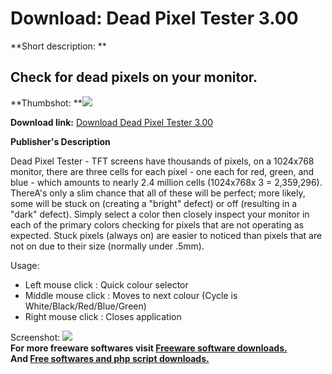 # Download: Dead Pixel Tester 3.00

**Short description: **

## Check for dead pixels on your monitor.

  
**Thumbshot: **![](http://www.freewarefiles.com/screenshot/deadpixeltester_md.gif)   
  
**Download link:** [Download Dead Pixel Tester 3.00](http://freesoftwares.boysofts.com/Dead-Pixel-Tester_program_16175.html)  
  

**Publisher's Description**  
  

Dead Pixel Tester - TFT screens have thousands of pixels, on a 1024x768
monitor, there are three cells for each pixel - one each for red, green, and
blue - which amounts to nearly 2.4 million cells (1024x768x 3 = 2,359,296).
ThereA's only a slim chance that all of these will be perfect; more likely,
some will be stuck on (creating a "bright" defect) or off (resulting in a
"dark" defect). Simply select a color then closely inspect your monitor in
each of the primary colors checking for pixels that are not operating as
expected. Stuck pixels (always on) are easier to noticed than pixels that are
not on due to their size (normally under .5mm).

Usage:

  * Left mouse click : Quick colour selector 
  * Middle mouse click : Moves to next colour (Cycle is White/Black/Red/Blue/Green) 
  * Right mouse click : Closes application 

  
  
Screenshot: ![](http://www.freewarefiles.com/screenshot/deadpixeltester.gif)  
**For more freeware softwares visit [Freeware software downloads.](http://freesoftwares.boysofts.com/)**   
**And [Free softwares and php script downloads.](http://www.boysofts.com/)**

